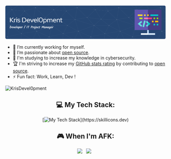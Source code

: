 <div align="center">

![KrisDevel0pment's GitHub Profile Header](./github-header-image.png)

</div>

- 🔭 I’m currently working for myself.
- 🌱 I’m passionate about [open source](https://opensource.com/resources/what-open-source).
- 📝 I'm studying to increase my knowledge in cybersecurity.
- 🏆 I'm striving to increase my [GitHub stats rating](#🏆-my-stats) by contributing to [open source](https://opensource.com/resources/what-open-source).
- ⚡ Fun fact: Work, Learn, Dev !

<div align="center">
<!--Profile Count Badge-->
<p align="left">
  <img src="https://komarev.com/ghpvc/?username=KrisDevel0pment&label=Profile%20views&color=770677&style=for-the-badge&logo=star" alt="KrisDevel0pment" style="padding-right:20px;" />
</p>

## 💻 My Tech Stack:

[![My Tech Stack](https://skillicons.dev/icons?i=azure,bash,devto,github,powershell,py,raspberrypi,vscode,visualstudio,nginx,mysql,lua,linux,)](https://skillicons.dev)


## 🎮 When I'm AFK:

<p>
    <img src="https://img.shields.io/badge/steam-%23000000.svg?style=for-the-badge&logo=steam&logoColor=white" />&nbsp;&nbsp;
    <img src="https://img.shields.io/badge/Netflix-E50914?style=for-the-badge&logo=netflix&logoColor=white" />&nbsp;&nbsp;
</p>
</div>
